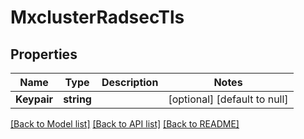 # MxclusterRadsecTls

## Properties
Name | Type | Description | Notes
------------ | ------------- | ------------- | -------------
**Keypair** | **string** |  | [optional] [default to null]

[[Back to Model list]](../README.md#documentation-for-models) [[Back to API list]](../README.md#documentation-for-api-endpoints) [[Back to README]](../README.md)


